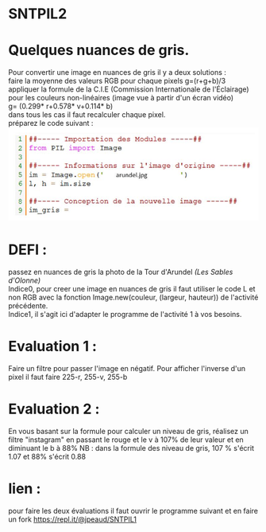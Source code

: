 # SNTPIL2  
# Quelques nuances de gris.  
Pour convertir une image en nuances de gris il y a deux solutions :  
  faire la moyenne des valeurs RGB pour chaque pixels  g=(r+g+b)/3  
  appliquer la formule de la C.I.E (Commission Internationale de l'Éclairage) pour les couleurs non-linéaires (image vue à partir d'un écran vidéo)  
  g= (0.299* r+0.578* v+0.114* b)  
dans tous les cas il faut recalculer chaque pixel.  
préparez le code suivant  :  
![image](https://github.com/Svt-lim/SNTPIL2/blob/master/1.jpg)

# DEFI :  
passez en nuances de gris la photo de la Tour d'Arundel *(Les Sables d'Olonne)*  
Indice0, pour creer une image en nuances de gris il faut utiliser le code L et non RGB avec la fonction Image.new(couleur, (largeur, hauteur))  de l'activité précédente.  
Indice1, il s'agit ici d'adapter le programme de l'activité 1 à vos besoins. 
# Evaluation 1 :  
Faire un filtre pour passer l'image en négatif. Pour afficher l'inverse d'un pixel il faut faire 225-r, 255-v, 255-b  

# Evaluation 2 :  
En vous basant sur la formule pour calculer un niveau de gris, réalisez un filtre "instagram" en passant le rouge et le v à 107% de leur valeur et en diminuant le b à 88% NB : dans la formule des niveau de gris, 107 %  s'écrit 1.07 et 88% s'écrit 0.88 

# lien :  
pour faire les deux évaluations il faut ouvrir le programme suivant et en faire un fork  https://repl.it/@jpeaud/SNTPIL1

